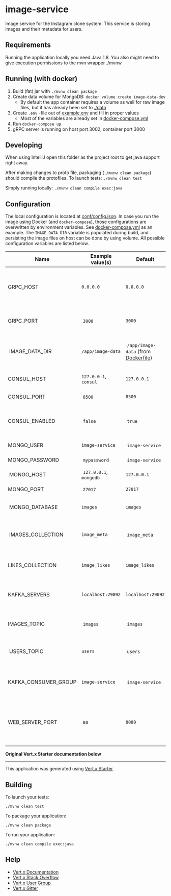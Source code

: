 # image-service

Image service for the Instagram clone system. This service is storing images and their metadata for users.

## Requirements

Running the application locally you need Java 1.8.
You also might need to give execution permissions to the mvn wrapper ./mvnw

## Running (with docker)

1. Build (fat) jar with `./mvnw clean package`
2. Create data volume for MongoDB: `docker volume create image-data-dev`
    * By default the app container requires a volume as well for raw image files, but it has already been set to [./data](./data)
3. Create `.env` -file out of [example.env](example.env) and fill in proper values
    * Most of the variables are already set in [docker-compose.yml](docker-compose.yml)
4. Run `docker-compose up`
5. gRPC server is running on host port 3002, container port 3000

## Developing

When using IntelliJ open this folder as the project root to get java support right away.

After making changes to proto file, packaging (`./mvnw clean package`) should compile the protofiles.
To launch tests:
`./mvnw clean test`

Simply running locally:
`./mvnw clean compile exec:java`

## Configuration

The local configuration is located at [conf/config.json](conf/config.json). In case you run the image using Docker (and `docker-compose`), those configurations are overwritten by environment variables. See [docker-compose.yml](docker-compose.yml) as an example. The `IMAGE_DATA_DIR` variable is populated during build, and persisting the image files on host can be done by using volume. All possible configuration variables are listed below.

| Name                          | Example value(s)              | Default         | Description                       |
|------------------------------|------------------------------|------|-------|
| GRPC_HOST | `0.0.0.0`     | `0.0.0.0` | The network address to which the gRPC server will bind |
| GRPC_PORT | `3000`    | `3000`    | The port to which the gRPC server will bind |
| IMAGE_DATA_DIR | `/app/image-data` | `/app/image-data` (from [Dockerfile](Dockerfile)) | The directory to which the image data is stored |
| CONSUL_HOST | `127.0.0.1`, `consul` | `127.0.0.1` | The Consul host address |
| CONSUL_PORT | `8500` | `8500` | The Consul port |
| CONSUL_ENABLED | `false` | `true` | Whether to publish this service to Consul or not |
| MONGO_USER | `image-service` | `image-service` | MongoDB username |
| MONGO_PASSWORD | `mypassword` | `image-service` | MongoDB password |
| MONGO_HOST | `127.0.0.1`, `mongodb` | `127.0.0.1` | MongoDB hostname |
| MONGO_PORT | `27017` | `27017` | MongoDB port number |
| MONGO_DATABASE | `images` | `images` | MongoDB database name |
| IMAGES_COLLECTION | `image_meta` | `image_meta` | MongoDB collection name for image metadata |
| LIKES_COLLECTION | `image_likes` | `image_likes` | MongoDB collection name for image likes |
| KAFKA_SERVERS | `localhost:29092` | `localhost:29092` | Kafka address in form of `<host>:<port>` |
| IMAGES_TOPIC | `images` | `images` | Kafka topic for image events (producing) |
| USERS_TOPIC | `users` | `users` | Kafka topic for user events (consuming) |
| KAFKA_CONSUMER_GROUP | `image-service` | `image-service` | Kafka consumer group name (for user events) |
| WEB_SERVER_PORT | `80` | `8080` | Port number to which the health check web server will bind | 



**Original Vert.x Starter documentation below**

----

This application was generated using [Vert.x Starter](http://start.vertx.io)

## Building

To launch your tests:
```
./mvnw clean test
```

To package your application:
```
./mvnw clean package
```

To run your application:
```
./mvnw clean compile exec:java
```

## Help

* [Vert.x Documentation](https://vertx.io/docs/)
* [Vert.x Stack Overflow](https://stackoverflow.com/questions/tagged/vert.x?sort=newest&pageSize=15)
* [Vert.x User Group](https://groups.google.com/forum/?fromgroups#!forum/vertx)
* [Vert.x Gitter](https://gitter.im/eclipse-vertx/vertx-users)


